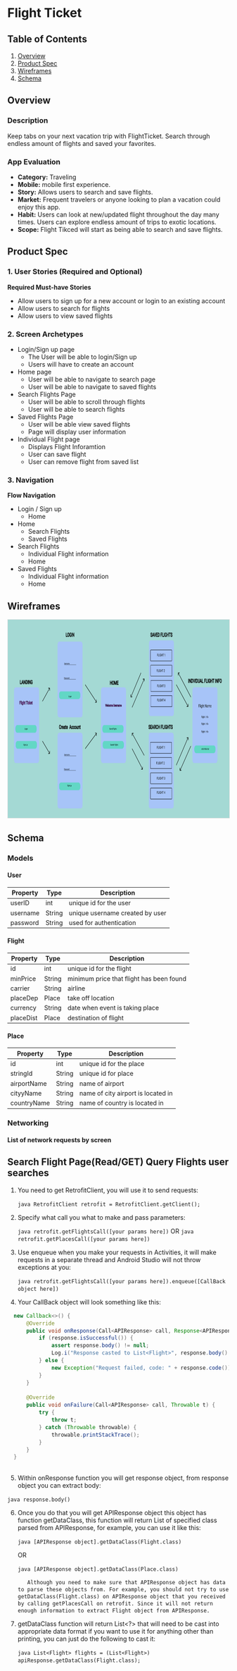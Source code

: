 # Flight Ticket

## Table of Contents
1. [Overview](#Overview)
1. [Product Spec](#Product-Spec)
1. [Wireframes](#Wireframes)
2. [Schema](#Schema)

## Overview

### Description
Keep tabs on your next vacation trip with FlightTicket. Search through endless amount of flights and saved your favorites.

### App Evaluation
- **Category:** Traveling 
- **Mobile:** mobile first experience.
- **Story:** Allows users to search and save flights.
- **Market:** Frequent travelers or anyone looking to plan a vacation could enjoy this app.
- **Habit:** Users can look at new/updated flight throughout the day many times. Users can explore endless amount of trips to exotic locations. 
- **Scope:** Flight Tikced will start as being able to search and save flights.
## Product Spec

### 1. User Stories (Required and Optional)

**Required Must-have Stories**
* Allow users to sign up for a new account or login to an existing account
* Allow users to search for flights
* Allow users to view saved flights


### 2. Screen Archetypes

* Login/Sign up page
   * The User will be able to login/Sign up
   * Users will have to create an account
* Home page
    * User will be able to navigate to search page
    * User will be able to navigate to saved flights
* Search Flights Page
   * User will be able to scroll through flights
   * User will be able to search flights
* Saved Flights Page
    * User will be able view saved flights
    * Page will display user information
* Individual Flight page
    * Displays Flight Inforamtion
    * User can save flight
    * User can remove flight from saved list
### 3. Navigation

**Flow Navigation**

* Login / Sign up 
   * Home
* Home
   * Search Flights
   * Saved Flights
* Search Flights 
   * Individual Flight information
   * Home
* Saved Flights 
   * Individual Flight information
   * Home


## Wireframes

<img style="border: 1px solid rgba(0, 0, 0, 0.1);" width="800" height="450" src="https://github.com/BorisMarin8004/FlightTicket/blob/update_readme/FlightTicketFigma.png?raw=true"/>



## Schema 

### Models
#### User

   | Property      | Type     | Description |
   | ------------- | -------- | ------------|
   | userID     | int   | unique id for the user  |
   | username       | String| unique username created by user |
   | password         | String     | used for authentication |
 

   
#### Flight

   | Property      | Type     | Description |
   | ------------- | -------- | ------------|
   | id      | int   | unique id for the flight |
   | minPrice        | String| minimum price that flight has been found |
   | carrier      | String  | airline  |
   | placeDep     | Place | take off location |
   | currency     | String | date when event is taking place|
   |placeDist| Place | destination of flight|
   
#### Place

   | Property      | Type     | Description |
   | ------------- | -------- | ------------|
   | id      | int   | unique id for the place|
   | stringId        | String| unique id for place |
   | airportName      | String  | name of airport |
   | cityyName     | String | name of city airport is located in |
   | countryName     | String | name of country is located in |
   
### Networking
#### List of network requests by screen

## Search Flight Page(Read/GET) Query Flights user searches

1. You need to get RetrofitClient, you will use it to send requests:

    ```java RetrofitClient retrofit = RetrofitClient.getClient();``` 

2. Specify what call you what to make and pass parameters:
  
    ```java retrofit.getFlightsCall([your params here])```
OR 
    ```java retrofit.getPlacesCall([your params here])```

3. Use enqueue when you make your requests in Activities, it will make requests in a separate thread and Android Studio will not throw exceptions at you:

    ```java retrofit.getFlightsCall([your params here]).enqueue([CallBack object here])```

4. Your CallBack object will look something like this:

```java
  new Callback<>() {
      @Override
      public void onResponse(Call<APIResponse> call, Response<APIResponse> response) {
          if (response.isSuccessful()) {
              assert response.body() != null;
              Log.i("Response casted to List<Flight>", response.body().getDataClass(Flight.class).toString());
          } else {
              new Exception("Request failed, code: " + response.code()).printStackTrace();
          }
      }

      @Override
      public void onFailure(Call<APIResponse> call, Throwable t) {
          try {
              throw t;
          } catch (Throwable throwable) {
              throwable.printStackTrace();
          }
      }
  }
  
  ```
        
5. Within onResponse function you will get response object, from response object you can extract body:

  ```java response.body()```

6. Once you do that you will get APIResponse object this object has function getDataClass, this function will return List of specified class parsed from APIResponse, for example, you can use it like this:

    ```java [APIResponse object].getDataClass(Flight.class)```
    
    OR
          
    ```java [APIResponse object].getDataClass(Place.class)```
    
          Although you need to make sure that APIResponse object has data to parse these objects from. For example, you should not try to use getDataClass(Flight.class) on APIResponse object that you received by calling getPlacesCall on retrofit. Since it will not return enough information to extract Flight object from APIResponse.
    
7. getDataClass function will return List<?> that will need to be cast into appropriate data format if you want to use it for anything other than printing, you can just do the following to cast it:

    ```java List<Flight> flights = (List<Flight>) apiResponse.getDataClass(Flight.class);```
